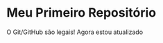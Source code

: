Meu Primeiro Repositório 
======================== 

O Git/GitHub são legais!
Agora estou atualizado
